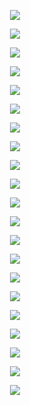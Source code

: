 <p align="center"> <img src= 'all_figs/Hyperplanes DLGN-SF, Run = 1, Epoch = 0000, Step = 00.png' /> </p>
<p align="center"> <img src= 'all_figs/Hyperplanes DLGN-SF, Run = 1, Epoch = 0001, Step = 04.png' /> </p>
<p align="center"> <img src= 'all_figs/Hyperplanes DLGN-SF, Run = 1, Epoch = 0001, Step = 08.png' /> </p>
<p align="center"> <img src= 'all_figs/Hyperplanes DLGN-SF, Run = 1, Epoch = 0001, Step = 12.png' /> </p>
<p align="center"> <img src= 'all_figs/Hyperplanes DLGN-SF, Run = 1, Epoch = 0001, Step = 16.png' /> </p>
<p align="center"> <img src= 'all_figs/Hyperplanes DLGN-SF, Run = 1, Epoch = 0002, Step = 04.png' /> </p>
<p align="center"> <img src= 'all_figs/Hyperplanes DLGN-SF, Run = 1, Epoch = 0002, Step = 08.png' /> </p>
<p align="center"> <img src= 'all_figs/Hyperplanes DLGN-SF, Run = 1, Epoch = 0002, Step = 12.png' /> </p>
<p align="center"> <img src= 'all_figs/Hyperplanes DLGN-SF, Run = 1, Epoch = 0002, Step = 16.png' /> </p>
<p align="center"> <img src= 'all_figs/Hyperplanes DLGN-SF, Run = 1, Epoch = 0003, Step = 16.png' /> </p>
<p align="center"> <img src= 'all_figs/Hyperplanes DLGN-SF, Run = 1, Epoch = 0004, Step = 16.png' /> </p>
<p align="center"> <img src= 'all_figs/Hyperplanes DLGN-SF, Run = 1, Epoch = 0005, Step = 16.png' /> </p>
<p align="center"> <img src= 'all_figs/Hyperplanes DLGN-SF, Run = 1, Epoch = 0006, Step = 16.png' /> </p>
<p align="center"> <img src= 'all_figs/Hyperplanes DLGN-SF, Run = 1, Epoch = 0007, Step = 16.png' /> </p>
<p align="center"> <img src= 'all_figs/Hyperplanes DLGN-SF, Run = 1, Epoch = 0008, Step = 16.png' /> </p>
<p align="center"> <img src= 'all_figs/Hyperplanes DLGN-SF, Run = 1, Epoch = 0009, Step = 16.png' /> </p>
<p align="center"> <img src= 'all_figs/Hyperplanes DLGN-SF, Run = 1, Epoch = 0010, Step = 16.png' /> </p>
<p align="center"> <img src= 'all_figs/Hyperplanes DLGN-SF, Run = 1, Epoch = 0020, Step = 16.png' /> </p>
<p align="center"> <img src= 'all_figs/Hyperplanes DLGN-SF, Run = 1, Epoch = 0030, Step = 16.png' /> </p>
<p align="center"> <img src= 'all_figs/Hyperplanes DLGN-SF, Run = 1, Epoch = 0040, Step = 16.png' /> </p>
<p align="center"> <img src= 'all_figs/Hyperplanes DLGN-SF, Run = 1, Epoch = 0050, Step = 16.png' /> </p>
